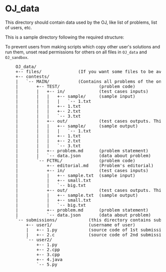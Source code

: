 # OJ_data

This directory should contain data used by the OJ, like list of problems, list of users, etc.

This is a sample directory following the required structure:

To prevent users from making scripts which copy other user's solutions and run them, unset read permissions for others on all files in `OJ_data` and `OJ_sandbox`.

<pre>
	OJ_data/
	+-- files/				(If you want some files to be available for programs to read, put them here. You can also have subfolders.)
	+-- contests/
	|	`-- MAIN/			(Contains all problems of the online judge)
	|		+-- TEST/				(problem code)
	|		|   +-- in/				(test cases inputs)
	|		|   |   +-- sample/		(sample input)
	|		|   |   |   `-- 1.txt
	|		|   |   +-- 1.txt
	|		|   |   +-- 2.txt
	|		|   |   `-- 3.txt
	|		|   +-- out/			(test cases outputs. This is optional if you are using a checker or solution program)
	|		|   |   +-- sample/		(sample output)
	|		|   |   |   `-- 1.txt
	|		|   |   +-- 1.txt
	|		|   |   +-- 2.txt
	|		|   |   `-- 3.txt
	|		|   +-- problem.md		(problem statement)
	|		|	`-- data.json		(data about problem)
	|		`-- FCTRL/				(problem code)
	|			+-- editorial.md	(Problem's editorial)
	|			+-- in/				(test cases inputs)
	|			|   +-- sample.txt	(sample input)
	|			|   +-- small.txt
	|			|   `-- big.txt
	|			+-- out/			(test cases outputs. This is optional if you are using a checker or solution program)
	|			|   +-- sample.txt	(sample output)
	|			|   +-- small.txt
	|			|   `-- big.txt
	|			+-- problem.md		(problem statement)
	|			`-- data.json		(data about problem)
	`-- submissions/			(this directory contains submissions)
		+-- user1/				(username of user)
		|	+-- 1.py			(source code of 1st submission)
		|	+-- 2.c				(source code of 2nd submission)
		`-- user2/
			+-- 1.py
			+-- 2.cpp
			+-- 3.cpp
			+-- 4.java
			`-- 5.py
</pre>
